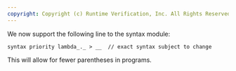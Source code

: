```yaml
---
copyright: Copyright (c) Runtime Verification, Inc. All Rights Reserved.
---
```


We now support the following line to the syntax module:

    syntax priority lambda_._ > __  // exact syntax subject to change

This will allow for fewer parentheses in programs.
